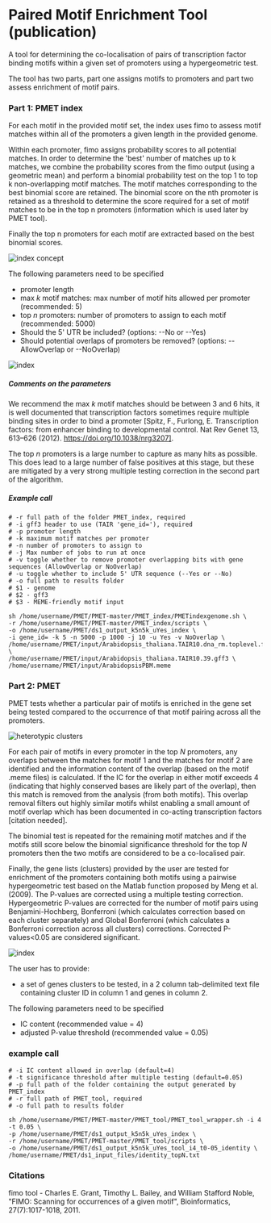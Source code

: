 # Paired Motif Enrichment Tool (publication)

A tool for determining the co-localisation of pairs of transcription factor binding motifs within a given set of promoters using a hypergeometric test.

The tool has two parts, part one assigns motifs to promoters and part two assess enrichment of motif pairs.

### Part 1: PMET index
For each motif in the provided motif set, the index uses fimo to assess motif matches within all of the promoters a given length in the provided genome.

Within each promoter, fimo assigns probability scores to all potential matches. In order to determine the 'best' number of matches up to k matches, we combine the probability scores from the fimo output (using a geometric mean) and perform a binomial probability test on the top 1 to top k non-overlapping motif matches. The motif matches corresponding to the best binomial score are retained. The binomial score on the nth promoter is retained as a threshold to determine the score required for a set of motif matches to be in the top n promoters (information which is used later by PMET tool).

Finally the top n promoters for each motif are extracted based on the best binomial scores.

![index concept](figs/index_concept.png) 

The following parameters need to be specified
- promoter length
- max *k* motif matches: max number of motif hits allowed per promoter (recommended: 5)
- top *n* promoters: number of promoters to assign to each motif (recommended: 5000)
- Should the 5' UTR be included? (options: --No or --Yes)
- Should potential overlaps of promoters be removed? (options: --AllowOverlap or --NoOverlap)

![index](figs/Index.png)

##### Comments on the parameters
We recommend the max *k* motif matches should be between 3 and 6 hits, it is well documented that transcription factors sometimes require multiple binding sites in order to bind a promoter [Spitz, F., Furlong, E. Transcription factors: from enhancer binding to developmental control. Nat Rev Genet 13, 613–626 (2012). https://doi.org/10.1038/nrg3207].

The top *n* promoters is a large number to capture as many hits as possible. This does lead to a large number of false positives at this stage, but these are mitigated by a very strong multiple testing correction in the second part of the algorithm.

##### Example call
```
# -r full path of the folder PMET_index, required
# -i gff3 header to use (TAIR 'gene_id='), required
# -p promoter length
# -k maximum motif matches per promoter
# -n number of promoters to assign to
# -j Max number of jobs to run at once
# -v toggle whether to remove promoter overlapping bits with gene sequences (AllowOverlap or NoOverlap)
# -u toggle whether to include 5' UTR sequence (--Yes or --No)
# -o full path to results folder
# $1 - genome
# $2 - gff3
# $3 - MEME-friendly motif input

sh /home/username/PMET/PMET-master/PMET_index/PMETindexgenome.sh \
-r /home/username/PMET/PMET-master/PMET_index/scripts \
-o /home/username/PMET/ds1_output_k5n5k_uYes_index \
-i gene_id= -k 5 -n 5000 -p 1000 -j 10 -u Yes -v NoOverlap \
/home/username/PMET/input/Arabidopsis_thaliana.TAIR10.dna_rm.toplevel.fa \
/home/username/PMET/input/Arabidopsis_thaliana.TAIR10.39.gff3 \
/home/username/PMET/input/ArabidopsisPBM.meme
```
### Part 2: PMET

PMET tests whether a particular pair of motifs is enriched in the gene set being tested compared to the occurrence of that motif pairing across all the promoters.

![heterotypic clusters](figs/heterotypic_clusters3.png)

For each pair of motifs in every promoter in the top *N* promoters, any overlaps between the matches for motif 1 and the matches for motif 2 are identified and the information content of the overlap (based on the motif .meme files) is calculated. If the IC for the overlap in either motif exceeds 4 (indicating that highly conserved bases are likely part of the overlap), then this match is removed from the analysis (from both motifs). This overlap removal filters out highly similar motifs whilst enabling a small amount of motif overlap which has been documented in co-acting transcription factors [citation needed].

The binomial test is repeated for the remaining motif matches and if the motifs still score below the binomial significance threshold for the top *N* promoters then the two motifs are considered to be a co-localised pair.

Finally, the gene lists (clusters) provided by the user are tested for enrichment of the promoters containing both motifs using a pairwise hypergeometric test based on the Matlab function proposed by Meng et al. (2009). The P-values are corrected using a multiple testing correction. Hypergeometric P-values are corrected for the number of motif pairs using Benjamini-Hochberg, Bonferroni (which calculates correction based on each cluster separately) and Global Bonferroni (which calculates a Bonferroni correction across all clusters) corrections. Corrected P-values<0.05 are considered significant.

![index](figs/Tool.png)

The user has to provide:
- a set of genes clusters to be tested, in a 2 column tab-delimited text file containing cluster ID in column 1 and genes in column 2.

The following parameters need to be specified
- IC content (recommended value = 4)
- adjusted P-value threshold (recommended value = 0.05)

### example call
```
# -i IC content allowed in overlap (default=4)
# -t significance threshold after multiple testing (default=0.05)
# -p full path of the folder containing the output generated by PMET_index
# -r full path of PMET_tool, required
# -o full path to results folder

sh /home/username/PMET/PMET-master/PMET_tool/PMET_tool_wrapper.sh -i 4 -t 0.05 \
-p /home/username/PMET/ds1_output_k5n5k_uYes_index \
-r /home/username/PMET/PMET-master/PMET_tool/scripts \
-o /home/username/PMET/ds1_output_k5n5k_uYes_tool_i4_t0-05_identity \
/home/username/PMET/ds1_input_files/identity_topN.txt 
```

### Citations
fimo tool - Charles E. Grant, Timothy L. Bailey, and William Stafford Noble, "FIMO: Scanning for occurrences of a given motif", Bioinformatics, 27(7):1017-1018, 2011.
